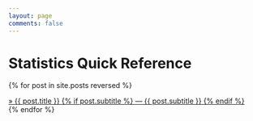 ```yaml
---
layout: page
comments: false
---
```


# Statistics Quick Reference
{% for post in site.posts reversed %}
<div class="post-preview">
    <a href="{{ post.url | prepend: site.baseurl }}">
        &raquo; {{ post.title }}
        {% if post.subtitle %}
        &mdash;
        {{ post.subtitle }}
        {% endif %}
    </a>
</div>
{% endfor %}


[1]: https://help.github.com/articles/creating-project-pages-manually
